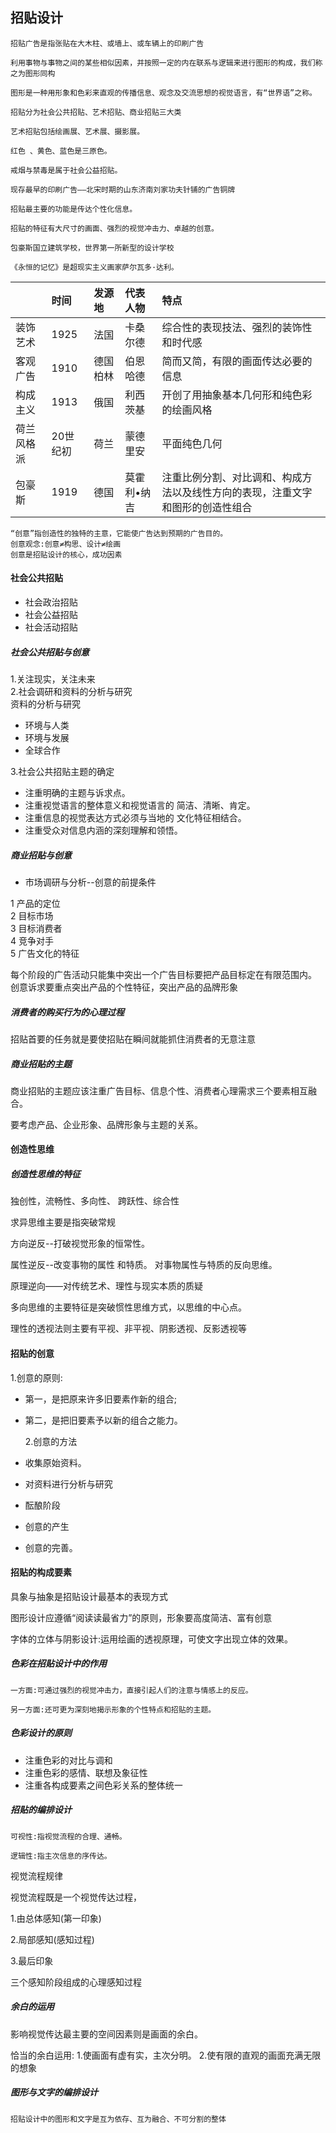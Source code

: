 ## 招贴设计

```
招贴广告是指张贴在大木柱、或墙上、或车辆上的印刷广告
```

```
利用事物与事物之间的某些相似因素，并按照一定的内在联系与逻辑来进行图形的构成，我们称之为图形同构
```

```
图形是一种用形象和色彩来直观的传播信息、观念及交流思想的视觉语言，有“世界语”之称。
```

```
招贴分为社会公共招贴、艺术招贴、商业招贴三大类
```

```
艺术招贴包括绘画展、艺术展、摄影展。
```

```
红色 、黄色、蓝色是三原色。
```

```
戒烟与禁毒是属于社会公益招贴。
```

```
现存最早的印刷广告——北宋时期的山东济南刘家功夫针铺的广告铜牌
```

```
招贴最主要的功能是传达个性化信息。
```

```
招贴的特征有大尺寸的画面、强烈的视觉冲击力、卓越的创意。
```

```
包豪斯国立建筑学校，世界第一所新型的设计学校
```

```
《永恒的记忆》是超现实主义画家萨尔瓦多·达利。
```

|  | 时间 | 发源地 | 代表人物 | 特点 |
| :--- | :--- | :--- | :--- | :--- |
| 装饰艺术 | 1925 | 法国 | 卡桑尔德 | 综合性的表现技法、强烈的装饰性和时代感 |
| 客观广告 | 1910 | 德国柏林 | 伯恩哈德 | 简而又简，有限的画面传达必要的信息 |
| 构成主义 | 1913 | 俄国 | 利西茨基 | 开创了用抽象基本几何形和纯色彩的绘画风格 |
| 荷兰风格 派 | 20世纪初 | 荷兰 | 蒙德里安 | 平面纯色几何 |
| 包豪斯 | 1919 | 德国 | 莫霍利•纳吉 | 注重比例分割、对比调和、构成方法以及线性方向的表现，注重文字和图形的创造性组合 |

```
“创意”指创造性的独特的主意，它能使广告达到预期的广告目的。
创意观念:创意≠构思、设计≠绘画
创意是招贴设计的核心，成功因素
```

#### 社会公共招贴

* 社会政治招贴 
* 社会公益招贴
* 社会活动招贴

##### 社会公共招贴与创意

1.关注现实，关注未来  
2.社会调研和资料的分析与研究  
资料的分析与研究

* 环境与人类 
* 环境与发展 
* 全球合作

3.社会公共招贴主题的确定

* 注重明确的主题与诉求点。
* 注重视觉语言的整体意义和视觉语言的
  简洁、清晰、肯定。
* 注重信息的视觉表达方式必须与当地的
  文化特征相结合。
* 注重受众对信息内涵的深刻理解和领悟。

##### 商业招贴与创意

* 市场调研与分析--创意的前提条件

1 产品的定位  
2 目标市场  
3 目标消费者  
4 竞争对手  
5 广告文化的特征

每个阶段的广告活动只能集中突出一个广告目标要把产品目标定在有限范围内。  
创意诉求要重点突出产品的个性特征，突出产品的品牌形象

##### 消费者的购买行为的心理过程

招贴首要的任务就是要使招贴在瞬间就能抓住消费者的无意注意

##### 商业招贴的主题

商业招贴的主题应该注重广告目标、信息个性、消费者心理需求三个要素相互融合。

要考虑产品、企业形象、品牌形象与主题的关系。

#### 创造性思维

##### 创造性思维的特征

独创性，流畅性、多向性、 跨跃性、综合性

求异思维主要是指突破常规

方向逆反--打破视觉形象的恒常性。

属性逆反--改变事物的属性 和特质。 对事物属性与特质的反向思维。

原理逆向——对传统艺术、理性与现实本质的质疑

多向思维的主要特征是突破惯性思维方式，以思维的中心点。

理性的透视法则主要有平视、非平视、阴影透视、反影透视等

#### 招贴的创意

1.创意的原则:

* 第一，是把原来许多旧要素作新的组合; 
* 第二，是把旧要素予以新的组合之能力。

  2.创意的方法

* 收集原始资料。

* 对资料进行分析与研究
* 酝酿阶段
* 创意的产生
* 创意的完善。

#### 招贴的构成要素

具象与抽象是招贴设计最基本的表现方式

图形设计应遵循“阅读读最省力”的原则，形象要高度简洁、富有创意

字体的立体与阴影设计:运用绘画的透视原理，可使文字出现立体的效果。



##### 色彩在招贴设计中的作用

```
一方面:可通过强烈的视觉冲击力，直接引起人们的注意与情感上的反应。
```

```
另一方面:还可更为深刻地揭示形象的个性特点和招贴的主题。
```

##### 色彩设计的原则

* 注重色彩的对比与调和
* 注重色彩的感情、联想及象征性
* 注重各构成要素之间色彩关系的整体统一

##### 招贴的编排设计

```
可视性:指视觉流程的合理、通畅。
```

```
逻辑性:指主次信息的序传达。
```

视觉流程规律

视觉流程既是一个视觉传达过程， 

1.由总体感知\(第一印象\) 

2.局部感知\(感知过程\)

 3.最后印象 

三个感知阶段组成的心理感知过程

##### 余白的运用

影响视觉传达最主要的空间因素则是画面的余白。

恰当的余白运用: 1.使画面有虚有实，主次分明。 2.使有限的直观的画面充满无限的想象

##### 图形与文字的编排设计

```
招贴设计中的图形和文字是互为依存、互为融合、不可分割的整体
```



